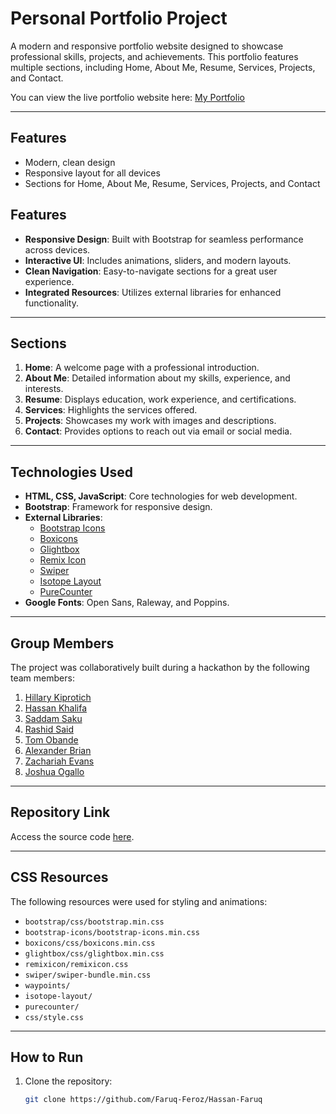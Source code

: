 # Personal Portfolio Project

A modern and responsive portfolio website designed to showcase professional skills, projects, and achievements. This portfolio features multiple sections, including Home, About Me, Resume, Services, Projects, and Contact.

You can view the live portfolio website here: [My Portfolio](https://your-portfolio-link.com)

---

## Features
- Modern, clean design
- Responsive layout for all devices
- Sections for Home, About Me, Resume, Services, Projects, and Contact


## Features
- **Responsive Design**: Built with Bootstrap for seamless performance across devices.
- **Interactive UI**: Includes animations, sliders, and modern layouts.
- **Clean Navigation**: Easy-to-navigate sections for a great user experience.
- **Integrated Resources**: Utilizes external libraries for enhanced functionality.

---

## Sections
1. **Home**: A welcome page with a professional introduction.
2. **About Me**: Detailed information about my skills, experience, and interests.
3. **Resume**: Displays education, work experience, and certifications.
4. **Services**: Highlights the services offered.
5. **Projects**: Showcases my work with images and descriptions.
6. **Contact**: Provides options to reach out via email or social media.

---

## Technologies Used
- **HTML, CSS, JavaScript**: Core technologies for web development.
- **Bootstrap**: Framework for responsive design.
- **External Libraries**:
  - [Bootstrap Icons](https://icons.getbootstrap.com/)
  - [Boxicons](https://boxicons.com/)
  - [Glightbox](https://biati-digital.github.io/glightbox/)
  - [Remix Icon](https://remixicon.com/)
  - [Swiper](https://swiperjs.com/)
  - [Isotope Layout](https://isotope.metafizzy.co/)
  - [PureCounter](https://github.com/srexi/purecounterjs)
- **Google Fonts**: Open Sans, Raleway, and Poppins.

---

## Group Members
The project was collaboratively built during a hackathon by the following team members:

1. [Hillary Kiprotich](https://github.com/Machuge27/SWEngineering/tree/main/Hackathos/Portfolio)
2. [Hassan Khalifa](https://github.com/Faruq-Feroz/Hassan-Faruq)
3. [Saddam Saku](https://github.com/SaddamTechie/saddamtechie.github.io)
4. [Rashid Said](https://github.com/SirRasheed/portfoliorasheed.git)
5. [Tom Obande](https://github.com/tbrowns/portfolio)
6. [Alexander Brian](https://github.com/BrianKachumba/HACKATHON.git)
7. [Zachariah Evans](https://github.com/Eva254-ke/myportfolio)
8. [Joshua Ogallo](https://github.com/ogallj/my_portfolio)

---

## Repository Link
Access the source code [here](https://github.com/Faruq-Feroz/Hassan-Faruq).

---

## CSS Resources
The following resources were used for styling and animations:
- `bootstrap/css/bootstrap.min.css`
- `bootstrap-icons/bootstrap-icons.min.css`
- `boxicons/css/boxicons.min.css`
- `glightbox/css/glightbox.min.css`
- `remixicon/remixicon.css`
- `swiper/swiper-bundle.min.css`
- `waypoints/`
- `isotope-layout/`
- `purecounter/`
- `css/style.css`

---

## How to Run
1. Clone the repository:
   ```bash
   git clone https://github.com/Faruq-Feroz/Hassan-Faruq
